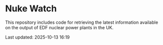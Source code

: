 # Nuke Watch

This repository includes code for retrieving the latest information available on the output of EDF nuclear power plants in the UK.

Last updated: 2025-10-13 16:19